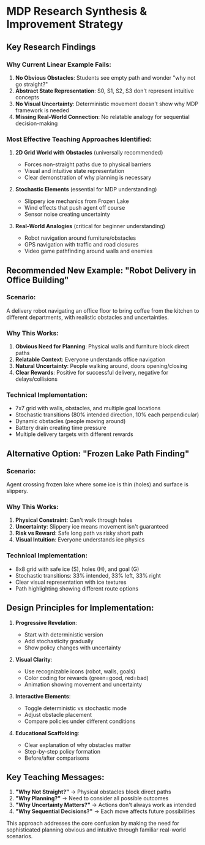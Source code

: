 # MDP Research Synthesis & Improvement Strategy

## Key Research Findings

### Why Current Linear Example Fails:
1. **No Obvious Obstacles**: Students see empty path and wonder "why not go straight?"
2. **Abstract State Representation**: S0, S1, S2, S3 don't represent intuitive concepts
3. **No Visual Uncertainty**: Deterministic movement doesn't show why MDP framework is needed
4. **Missing Real-World Connection**: No relatable analogy for sequential decision-making

### Most Effective Teaching Approaches Identified:

1. **2D Grid World with Obstacles** (universally recommended)
   - Forces non-straight paths due to physical barriers
   - Visual and intuitive state representation
   - Clear demonstration of why planning is necessary

2. **Stochastic Elements** (essential for MDP understanding)
   - Slippery ice mechanics from Frozen Lake
   - Wind effects that push agent off course
   - Sensor noise creating uncertainty

3. **Real-World Analogies** (critical for beginner understanding)
   - Robot navigation around furniture/obstacles
   - GPS navigation with traffic and road closures
   - Video game pathfinding around walls and enemies

## Recommended New Example: "Robot Delivery in Office Building"

### Scenario:
A delivery robot navigating an office floor to bring coffee from the kitchen to different departments, with realistic obstacles and uncertainties.

### Why This Works:
1. **Obvious Need for Planning**: Physical walls and furniture block direct paths
2. **Relatable Context**: Everyone understands office navigation
3. **Natural Uncertainty**: People walking around, doors opening/closing
4. **Clear Rewards**: Positive for successful delivery, negative for delays/collisions

### Technical Implementation:
- 7x7 grid with walls, obstacles, and multiple goal locations
- Stochastic transitions (80% intended direction, 10% each perpendicular)
- Dynamic obstacles (people moving around)
- Battery drain creating time pressure
- Multiple delivery targets with different rewards

## Alternative Option: "Frozen Lake Path Finding"

### Scenario:
Agent crossing frozen lake where some ice is thin (holes) and surface is slippery.

### Why This Works:
1. **Physical Constraint**: Can't walk through holes
2. **Uncertainty**: Slippery ice means movement isn't guaranteed
3. **Risk vs Reward**: Safe long path vs risky short path
4. **Visual Intuition**: Everyone understands ice physics

### Technical Implementation:
- 8x8 grid with safe ice (S), holes (H), and goal (G)
- Stochastic transitions: 33% intended, 33% left, 33% right
- Clear visual representation with ice textures
- Path highlighting showing different route options

## Design Principles for Implementation:

1. **Progressive Revelation**:
   - Start with deterministic version
   - Add stochasticity gradually
   - Show policy changes with uncertainty

2. **Visual Clarity**:
   - Use recognizable icons (robot, walls, goals)
   - Color coding for rewards (green=good, red=bad)
   - Animation showing movement and uncertainty

3. **Interactive Elements**:
   - Toggle deterministic vs stochastic mode
   - Adjust obstacle placement
   - Compare policies under different conditions

4. **Educational Scaffolding**:
   - Clear explanation of why obstacles matter
   - Step-by-step policy formation
   - Before/after comparisons

## Key Teaching Messages:

1. **"Why Not Straight?"** → Physical obstacles block direct paths
2. **"Why Planning?"** → Need to consider all possible outcomes
3. **"Why Uncertainty Matters?"** → Actions don't always work as intended
4. **"Why Sequential Decisions?"** → Each move affects future possibilities

This approach addresses the core confusion by making the need for sophisticated planning obvious and intuitive through familiar real-world scenarios.